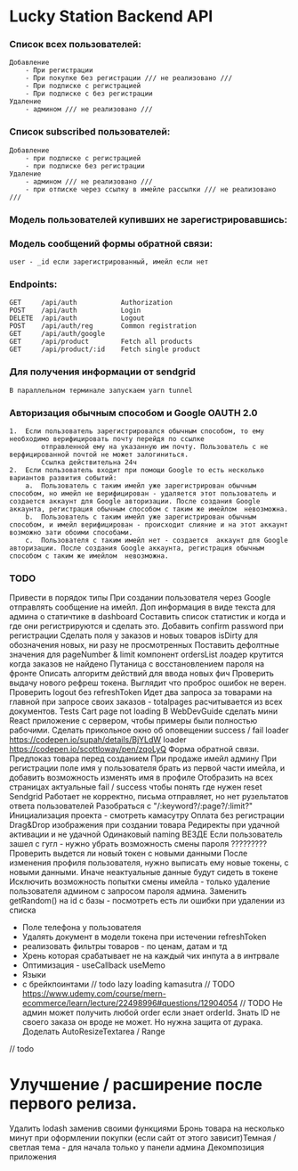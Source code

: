 # Lucky Station Backend API

### Список всех пользователей:

    Добавление
        - При регистрации
        - При покупке без регистрации /// не реализовано ///
        - При подписке с регистрацией
        - При подписке с без регистрации
    Удаление
        - админом /// не реализовано ///

### Список subscribed пользователей:

    Добавление
        - при подписке с регистрацией
        - при подписке без регистрации
    Удаление
        - админом /// не реализовано ///
        - при отписке через ссылку в имейле рассылки /// не реализовано ///

### Модель пользователей купивших не зарегистрировавшись:

### Модель сообщений формы обратной связи:

    user - _id если зарегистрированный, имейл если нет

### Endpoints:

    GET     /api/auth           Authorization
    POST    /api/auth           Login
    DELETE  /api/auth           Logout
    POST    /api/auth/reg       Common registration
    GET     /api/auth/google
    GET     /api/product        Fetch all products
    GET     /api/product/:id    Fetch single product

### Для получения информации от sendgrid

    В параллельном терминале запускаем yarn tunnel

### Авторизация обычным способом и Google OAUTH 2.0

    1.  Если пользователь зарегистрировался обычным способом, то ему необходимо верифицировать почту перейдя по ссылке
            отправленной ему на указанную им почту. Пользователь с не верфицированной почтой не может залогиниться.
            Ссылка действительна 24ч
    2.  Если пользователь входит при помощи Google то есть несколько вариантов развития событий:
        a.  Пользователь с таким имейл уже зарегистрирован обычным способом, но имейл не верифицирован - удаляется этот пользователь и        создается аккаунт для Google авторизации. После создания Google аккаунта, регистрация обычным способом с таким же имейлом  невозможна.
        b.  Пользователь с таким имейл уже зарегистрирован обычным способом, и имейл верифицирован - происходит слияние и на этот аккаунт возможно зати обоими способами.
        с.  Пользователя с таким имейл нет - создается  аккаунт для Google авторизации. После создания Google аккаунта, регистрация обычным способом с таким же имейлом  невозможна.

### TODO

Привести в порядок типы
При создании пользователя через Google отправлять сообщение на имейл.
Доп информация в виде текста для админа о статичтике в dashboard
Составить список статистик и когда и где они регистрируются и сделать это.
Добавить confirm password при регистрации
Сделать поля у заказов и новых товаров isDirty для обозначения новых, ни разу не просмотренных
Поставить дефолтные значения для pageNumber & limit
компонент ordersList лоадер крутится когда заказов не найдено
Путаница с восстановлением пароля на фронте
Описать алгоритм действий для ввода новых фич
Проверить выдачу нового рефреш токена. Выглядит что проброс ошибок не верен.
Проверить logout без refreshToken
Идет два запроса за товарами на главной
при запросе своих заказов - totalpages расчитывается из всех документов.
Tests
Cart page not loading
В WebDevGuide сделать мини React приложение с сервером, чтобы примеры были полностью рабочими.
Сделать прикольное окно об оповещении success / fail
loader https://codepen.io/supah/details/BjYLdW
loader https://codepen.io/scottloway/pen/zqoLyQ
Форма обратной связи.
Предпоказ товара перед созданием
При продаже имейл админу
При регистрации поле имя у пользователя брать из первой части имейла, и добавить возможность изменять имя в профиле
Отобразить на всех страницах актуальные fail / success чтобы понять где нужен reset
Sendgrid Работает не корректно, письма отправляет, но нет рузельтатов ответа пользователей
Разобраться с "/:keyword?/:page?/:limit?"
Инициализация проекта - смотреть камасутру
Оплата без регистрации
Drag&Drop изображения при создании товара
Редиректы при удачной активации и не удачной
Одинаковый naming ВЕЗДЕ
Если пользователь зашел с гугл - нужно убрать возможность смены пароля ?????????
Проверить выдется ли новый токен с новыми данными После изменения профиля пользователя, нужно выписать ему новые токены, с новыми данными. Иначе неактуальные данные будут сидеть в токене
Исключить возможность попытки смены имейла - только удаление пользователя админом с запросом пароля админа.
Заменить getRandom() на id с базы - посмотреть есть ли ошибки при удалении из списка

- Поле телефона у пользователя
- Удалять документ в модели токена при истечении refreshToken
- реализовать фильтры товаров - по ценам, датам и тд
- Хрень которая срабатывает не на каждый чих инпута а в интрвале
- Оптимизация - useCallback useMemo
- Языки
- <Layout> с брейкпоинтами
  // todo lazy loading kamasutra
  // TODO https://www.udemy.com/course/mern-ecommerce/learn/lecture/22498996#questions/12904054
  // TODO Не админ может получить любой order если знает orderId. Знать ID не своего заказа он вроде не может. Но нужна защита от дурака.
  Доделать AutoResizeTextarea / Range

// todo <Redirect to="/" />

# Улучшение / расширение после первого релиза.

Удалить lodash заменив своими функциями
Бронь товара на несколько минут при оформлении покупки (если сайт от этого зависит)Темная / светлая тема - для начала только у панели админа
Декомпозиция приложения

